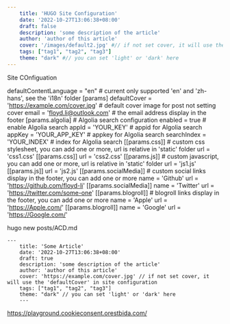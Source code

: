 ```yaml
---
    title: 'HUGO Site Configuration'
    date: '2022-10-27T13:06:38+08:00'
    draft: false
    description: 'some description of the article'
    author: 'author of this article'
    cover: '/images/default2.jpg' #// if not set cover, it will use the 'defaultCover' in site configuration
    tags: ["tag1", "tag2", "tag3"]
    theme: "dark" #// you can set 'light' or 'dark' here
---
```


Site COnfiguation

defaultContentLanguage = "en" # current only supported 'en' and 'zh-hans', see the 'i18n' folder
[params]
  defaultCover = 'https://example.com/cover.jpg' # default cover image for post not setting cover
  email = 'floyd.li@outlook.com' # the email address display in the footer
  [params.algolia] # Algolia search configuration
    enabled = true # enable Algolia search
    appId = 'YOUR_KEY' # appid for Algolia search
    appKey = 'YOUR_APP_KEY' # appkey for Algolia search
    searchIndex = 'YOUR_INDEX' # index for Algolia search
  [[params.css]] # custom css stylesheet, you can add one or more, url is relative in 'static' folder
    url = 'css1.css'
  [[params.css]]
    url = 'css2.css'
  [[params.js]] # custom javascript, you can add one or more, url is relative in 'static' folder
    url = 'js1.js'
  [[params.js]]
    url = 'js2.js'
  [[params.socialMedia]] # custom social links display in the footer, you can add one or more
    name = 'Github'
    url = 'https://github.com/floyd-li'
  [[params.socialMedia]]
    name = 'Twitter'
    url = 'https://twitter.com/some-one'
  [[params.blogroll]] # blogroll links display in the footer, you can add one or more
    name = 'Apple'
    url = 'https://Apple.com/'
  [[params.blogroll]]
    name = 'Google'
    url = 'https://Google.com/'


hugo new posts/ACD.md



```
---
    title: 'Some Article'
    date: '2022-10-27T13:06:38+08:00'
    draft: true
    description: 'some description of the article'
    author: 'author of this article'
    cover: 'https://example.com/cover.jpg' // if not set cover, it will use the 'defaultCover' in site configuration
    tags: ["tag1", "tag2", "tag3"]
    theme: "dark" // you can set 'light' or 'dark' here
    ---
```

https://playground.cookieconsent.orestbida.com/
